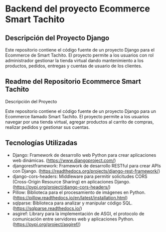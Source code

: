 # Backend del proyecto Ecommerce Smart Tachito

## Descripción del Proyecto Django

Este repositorio contiene el código fuente de un proyecto Django para el Ecommerce de Smart Tachito. El proyecto permite a los usuarios con rol administrador gestionar la tienda virtual dando mantenimiento a los productos, pedidos, entregas y cuentas de usuario de los clientes.

## Readme del Repositorio Ecommerce Smart Tachito
Descripción del Proyecto

Este repositorio contiene el código fuente de un proyecto Django para un Ecommerce llamado Smart Tachito. El proyecto permite a los usuarios navegar por una tienda virtual, agregar productos al carrito de compras, realizar pedidos y gestionar sus cuentas.

## Tecnologías Utilizadas

- Django: Framework de desarrollo web Python para crear aplicaciones web dinámicas. (https://www.djangoproject.com/)
- djangorestframework: Framework de desarrollo RESTful para crear APIs con Django. (https://readthedocs.org/projects/django-rest-framework/)
- django-cors-headers: Middleware para permitir solicitudes CORS (Cross-Origin Resource Sharing) en aplicaciones Django. (https://pypi.org/project/django-cors-headers/)
- Pillow: Biblioteca para el procesamiento de imágenes en Python. (https://pillow.readthedocs.io/en/latest/installation.html)
- sqlparse: Biblioteca para analizar y manipular código SQL. (https://sqlparse.readthedocs.io/)
- asgiref: Library para la implementación de ASGI, el protocolo de comunicación entre servidores web y aplicaciones Python. (https://pypi.org/project/asgiref/)
